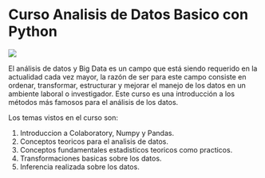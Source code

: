 # Curso Analisis de Datos Basico con Python

![](Banner_Curso.jpg)

El análisis de datos y Big Data es un campo que está siendo requerido en la actualidad cada vez mayor, la razón de ser para este campo consiste en ordenar, transformar, estructurar y mejorar el manejo de los datos en un ambiente laboral o investigador. Este curso es una introducción a los métodos más famosos para el análisis de los datos.

Los temas vistos en el curso son:
1. Introduccion a Colaboratory, Numpy y Pandas.
2. Conceptos teoricos para el analisis de datos.
3. Conceptos fundamentales estadisticos teoricos como practicos.
4. Transformaciones basicas sobre los datos.
5. Inferencia realizada sobre los datos.